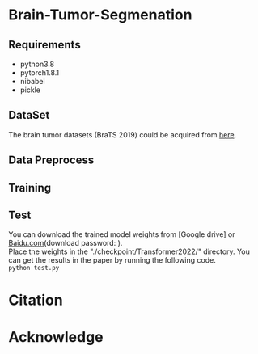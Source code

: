 # Brain-Tumor-Segmenation
## Requirements
* python3.8  
* pytorch1.8.1  
* nibabel  
* pickle  
## DataSet
The brain tumor datasets (BraTS 2019) could be acquired from [here](https://ipp.cbica.upenn.edu/).
## Data Preprocess
## Training
## Test
You can download the trained model weights from [Google drive] or [Baidu.com](https://pan.baidu.com/share/init?surl=HrBMl1aZWurJ--SSBZIiZA)(download password: ).  
Place the weights in the "./checkpoint/Transformer2022/" directory. You can get the results in the paper by running the following code.  
` python test.py `
# Citation
# Acknowledge
